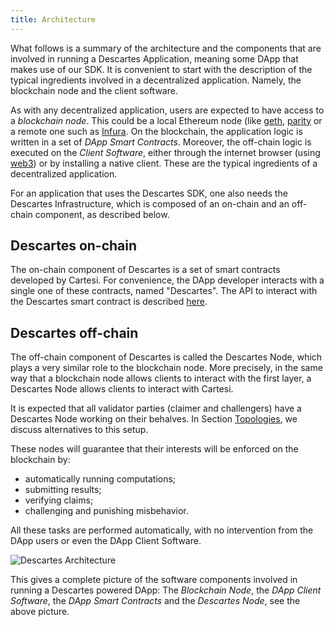 ```yaml
---
title: Architecture
---
```


What follows is a summary of the architecture and the components that are involved in running a Descartes Application, meaning some DApp that makes use of our SDK. It is convenient to start with the description of the typical ingredients involved in a decentralized application. Namely, the blockchain node and the client software.

As with any decentralized application, users are expected to have access to a *blockchain node*. This could be a local Ethereum node (like [geth](https://geth.ethereum.org/), [parity](https://www.parity.io/) or a remote one such as [Infura](https://infura.io/).
On the blockchain, the application logic is written in a set of *DApp Smart Contracts*.
Moreover, the off-chain logic is executed on the *Client Software*, either through the internet browser (using [web3](https://web3js.readthedocs.io/en/v1.2.9/)) or by installing a native client. These are the typical ingredients of a decentralized application.

For an application that uses the Descartes SDK, one also needs the Descartes Infrastructure, which is composed of an on-chain and an off-chain component, as described below.

Descartes on-chain
------------------

The on-chain component of Descartes is a set of smart contracts developed by Cartesi.
For convenience, the DApp developer interacts with a single one of these contracts, named "Descartes".
The API to interact with the Descartes smart contract is described [here](../instantiate/).

Descartes off-chain
-------------------

The off-chain component of Descartes is called the Descartes Node, which plays a very similar role to the blockchain node.
More precisely, in the same way that a blockchain node allows clients to interact with the first layer, a Descartes Node allows clients to interact with Cartesi.

It is expected that all validator parties (claimer and challengers) have a Descartes Node working on their behalves.
In Section [Topologies](../topologies/), we discuss alternatives to this setup.

These nodes will guarantee that their interests will be enforced on the blockchain by:
- automatically running computations;
- submitting results;
- verifying claims;
- challenging and punishing misbehavior.

All these tasks are performed automatically, with no intervention from the DApp users or even the DApp Client Software.

![Descartes Architecture](/img/descartes-architecture.png)

This gives a complete picture of the software components involved in running a Descartes powered DApp: The *Blockchain Node*, the *DApp Client Software*, the *DApp Smart Contracts* and the *Descartes Node*, see the above picture.

